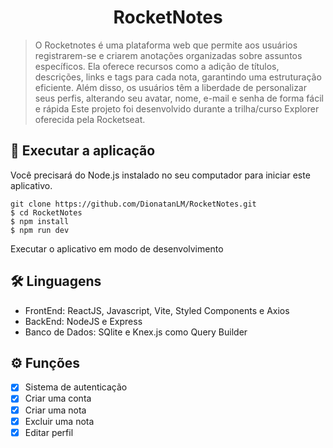 <h1 align="center">
  RocketNotes
</h1>

> O Rocketnotes é uma plataforma web que permite aos usuários registrarem-se e criarem anotações organizadas sobre assuntos específicos. Ela oferece recursos como a adição de títulos, descrições, links e tags para cada nota, garantindo uma estruturação eficiente. Além disso, os usuários têm a liberdade de personalizar seus perfis, alterando seu avatar, nome, e-mail e senha de forma fácil e rápida
Este projeto foi desenvolvido durante a trilha/curso Explorer oferecida pela Rocketseat.


## 🚀 Executar a aplicação
Você precisará do Node.js instalado no seu computador para iniciar este aplicativo.

```
git clone https://github.com/DionatanLM/RocketNotes.git
$ cd RocketNotes
$ npm install
$ npm run dev
```
Executar o aplicativo em modo de desenvolvimento


## 🛠️ Linguagens

* FrontEnd: ReactJS, Javascript, Vite, Styled Components e Axios
* BackEnd: NodeJS e Express
* Banco de Dados: SQlite e Knex.js como Query Builder

## ⚙️ Funções

- [x] Sistema de autenticação
- [x] Criar uma conta
- [x] Criar uma nota
- [x] Excluir uma nota
- [x] Editar perfil
